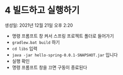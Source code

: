 # 4 빌드하고 실행하기

생성일: 2021년 12월 21일 오후 2:20

- 명령 프롬프트 창 켜서 스프링 프로젝트 폴더로 들어가기
- `gradlew.bat build` 하기
- `cd libs` 입력
- `java -jar hello-spring-0.0.1-SNAPSHOT.jar` 입니다
- 실행 확인
- 명령 프롬프트 창을 끄면 구동이 종료된다
